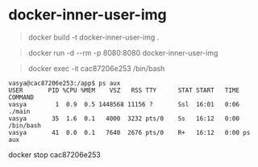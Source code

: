 # docker-inner-user-img



> docker build -t docker-inner-user-img .

> docker run -d --rm -p 8080:8080 docker-inner-user-img

> docker exec -it cac87206e253 /bin/bash

```
vasya@cac87206e253:/app$ ps aux
USER       PID %CPU %MEM    VSZ   RSS TTY      STAT START   TIME COMMAND
vasya        1  0.9  0.5 1448568 11156 ?       Ssl  16:01   0:06 ./main
vasya       35  1.6  0.1   4000  3232 pts/0    Ss   16:12   0:00 /bin/bash
vasya       41  0.0  0.1   7640  2676 pts/0    R+   16:12   0:00 ps aux
```

docker stop cac87206e253

